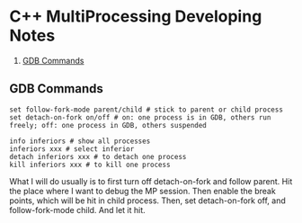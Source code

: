 # C++ MultiProcessing Developing Notes
1. [GDB Commands](#GDB-Commands)


## GDB Commands
```
set follow-fork-mode parent/child # stick to parent or child process
set detach-on-fork on/off # on: one process is in GDB, others run freely; off: one process in GDB, others suspended

info inferiors # show all processes
inferiors xxx # select inferior
detach inferiors xxx # to detach one process
kill inferiors xxx # to kill one process
```

What I will do usually is to first turn off detach-on-fork and follow parent. 
Hit the place where I want to debug the MP session. Then enable the break points, which will be hit 
in child process. Then, set detach-on-fork off, and follow-fork-mode child. And let it hit.

